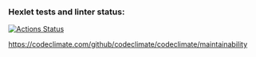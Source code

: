 ### Hexlet tests and linter status:
[![Actions Status](https://github.com/TatianaPervykh/frontend-project-lvl1/workflows/hexlet-check/badge.svg)](https://github.com/TatianaPervykh/frontend-project-lvl1/actions)

https://codeclimate.com/github/codeclimate/codeclimate/maintainability
